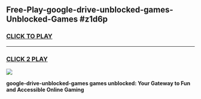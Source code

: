 
## Free-Play-google-drive-unblocked-games-Unblocked-Games #z1d6p
<h3>
<a href="https://news.freeplayer.one?title=google-drive-unblocked-games&ref=8M">CLICK TO PLAY</a></h3>
<hr>

<h3>
<a href="https://news.freeplayer.one?title=google-drive-unblocked-games&ref=8M">CLICK 2 PLAY</a>
  
</h3>

<a href="https://news.freeplayer.one?title=google-drive-unblocked-games&ref=8M"><img src="https://clearcache.store/games.png"></a>


**google-drive-unblocked-games games unblocked: Your Gateway to Fun and Accessible Online Gaming**
